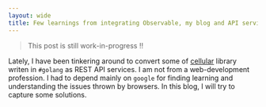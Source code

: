 ```yaml
---
layout: wide
title: Few learnings from integrating Observable, my blog and API service
---
```


> This post is still work-in-progress !!

Lately, I have been tinkering around to convert some of <a href="github.com/wiless/cellular">cellular</a> library writen in `#golang` as REST API services. I am not from a web-development profession. I had to depend mainly on `google` for finding learning and understanding the issues thrown by browsers. In this blog, I will try to capture some solutions.



